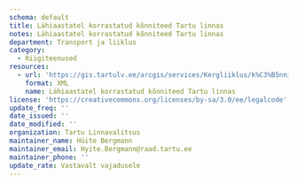 ```yaml
---
schema: default
title: Lähiaastatel korrastatud kõnniteed Tartu linnas
notes: Lähiaastatel korrastatud kõnniteed Tartu linnas
department: Transport ja liiklus
category:
  - Riigiteenused
resources:
  - url: 'https://gis.tartulv.ee/arcgis/services/Kergliiklus/k%C3%B5nniteed/MapServer?wsdl'
    format: XML
    name: Lähiaastatel korrastatud kõnniteed Tartu linnas
license: 'https://creativecommons.org/licenses/by-sa/3.0/ee/legalcode'
update_freq: ''
date_issued: ''
date_modified: ''
organization: Tartu Linnavalitsus
maintainer_name: Hüite Bergmann
maintainer_email: Hyite.Bergmann@raad.tartu.ee
maintainer_phone: ''
update_rate: Vastavalt vajadusele
---
```

